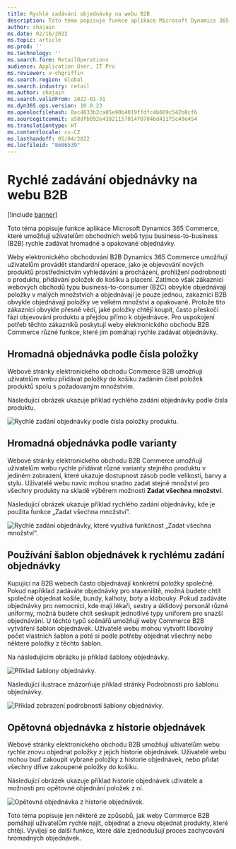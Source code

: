 ```yaml
---
title: Rychlé zadávání objednávky na webu B2B
description: Toto téma popisuje funkce aplikace Microsoft Dynamics 365 Commerce, které umožňují uživatelům obchodních webů typu business-to-business (B2B) rychle zadávat hromadné a opakované objednávky.
author: shajain
ms.date: 02/16/2022
ms.topic: article
ms.prod: ''
ms.technology: ''
ms.search.form: RetailOperations
audience: Application User, IT Pro
ms.reviewer: v-chgriffin
ms.search.region: Global
ms.search.industry: retail
ms.author: shajain
ms.search.validFrom: 2022-01-31
ms.dyn365.ops.version: 10.0.23
ms.openlocfilehash: 8ac4833b2ca05e90b4019ffdfc4b669c542b0cf6
ms.sourcegitcommit: a58dfb892e43921157014f0784bd411f5c40e454
ms.translationtype: HT
ms.contentlocale: cs-CZ
ms.lasthandoff: 05/04/2022
ms.locfileid: "8686539"
---
```

# <a name="place-b2b-website-orders-quickly"></a>Rychlé zadávání objednávky na webu B2B

[!include [banner](../../includes/banner.md)]

Toto téma popisuje funkce aplikace Microsoft Dynamics 365 Commerce, které umožňují uživatelům obchodních webů typu business-to-business (B2B) rychle zadávat hromadné a opakované objednávky.

Weby elektronického obchodování B2B Dynamics 365 Commerce umožňují uživatelům provádět standardní operace, jako je objevování nových produktů prostřednictvím vyhledávání a procházení, prohlížení podrobností o produktu, přidávání položek do košíku a placení. Zatímco však zákazníci webových obchodů typu business-to-consumer (B2C) obvykle objednávají položky v malých množstvích a objednávají je pouze jednou, zákazníci B2B obvykle objednávají položky ve velkém množství a opakovaně. Protože tito zákazníci obvykle přesně vědí, jaké položky chtějí koupit, často přeskočí fázi objevování produktu a přejdou přímo k objednávce. Pro uspokojení potřeb těchto zákazníků poskytují weby elektronického obchodu B2B Commerce různé funkce, které jim pomáhají rychle zadávat objednávky.

## <a name="bulk-order-by-item-number"></a>Hromadná objednávka podle čísla položky

Webové stránky elektronického obchodu Commerce B2B umožňují uživatelům webu přidávat položky do košíku zadáním čísel položek produktů spolu s požadovaným množstvím.

Následující obrázek ukazuje příklad rychlého zadání objednávky podle čísla produktu.

![Rychlé zadání objednávky podle čísla položky produktu.](../media/QuickAddByItem.png)

## <a name="bulk-order-by-variant"></a>Hromadná objednávka podle varianty

Webové stránky elektronického obchodu B2B Commerce umožňují uživatelům webu rychle přidávat různé varianty stejného produktu v jediném zobrazení, které ukazuje dostupnost zásob podle velikosti, barvy a stylu. Uživatelé webu navíc mohou snadno zadat stejné množství pro všechny produkty na skladě výběrem možnosti **Zadat všechna množství**.

Následující obrázek ukazuje příklad rychlého zadání objednávky, kde je použita funkce „Zadat všechna množství“.

![Rychlé zadání objednávky, které využívá funkčnost „Zadat všechna množství“.](../media/MatrixView.png)

## <a name="use-order-templates-for-quick-order-entry"></a>Používání šablon objednávek k rychlému zadání objednávky

Kupující na B2B webech často objednávají konkrétní položky společně. Pokud například zadáváte objednávky pro staveniště, možná budete chtít společně objednat košile, bundy, kalhoty, boty a klobouky. Pokud zadáváte objednávky pro nemocnici, kde mají lékaři, sestry a úklidový personál různé uniformy, možná budete chtít seskupit jednotlivé typy uniforem pro snazší objednávání. U těchto typů scénářů umožňují weby Commerce B2B vytváření šablon objednávek. Uživatelé webu mohou vytvořit libovolný počet vlastních šablon a poté si podle potřeby objednat všechny nebo některé položky z těchto šablon.

Na následujícím obrázku je příklad šablony objednávky.

![Příklad šablony objednávky.](../media/OrderTemplateHeader.png)

Následující ilustrace znázorňuje příklad stránky Podrobnosti pro šablonu objednávky.

![Příklad zobrazení podrobností šablony objednávky.](../media/OrderTemplateLines.png)

## <a name="reorder-from-order-history"></a>Opětovná objednávka z historie objednávek

Webové stránky elektronického obchodu B2B umožňují uživatelům webu rychle znovu objednat položky z jejich historie objednávek. Uživatelé webu mohou buď zakoupit vybrané položky z historie objednávek, nebo přidat všechny dříve zakoupené položky do košíku.

Následující obrázek ukazuje příklad historie objednávek uživatele a možnosti pro opětovné objednání položek z ní.

![Opětovná objednávka z historie objednávek.](../media/Reorder.png)

Toto téma popisuje jen některé ze způsobů, jak weby Commerce B2B pomáhají uživatelům rychle najít, objednat a znovu objednat produkty, které chtějí. Vyvíjejí se další funkce, které dále zjednodušují proces zachycování hromadných objednávek.
